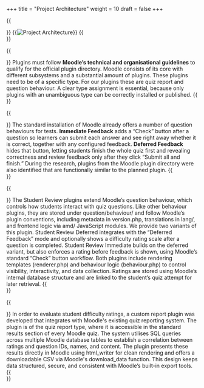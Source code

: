 +++
title = "Project Architecture"
weight = 10
draft = false
+++

{{<section title="Overview">}}
{{<image src="architecture.png" alt="Project Architecture">}}
{{</section>}}

{{<section title="Moodle System Architecture">}}
Plugins must follow **Moodle’s technical and organisational guidelines** to qualify for the official plugin directory. Moodle consists of its core with different subsystems and a substantial amount of plugins. These plugins need to be of a specific type. For our plugins these are quiz report and question behaviour. A clear type assignment is essential, because only plugins with an unambiguous type can be correctly installed or published.
{{</section>}}

{{<section title="Existing Plugins">}}
The standard installation of Moodle already offers a number of question behaviours for tests. **Immediate Feedback** adds a “Check” button after a question so learners can submit each answer and see right away whether it is correct, together with any configured feedback. **Deferred Feedback** hides that button, letting students finish the whole quiz first and revealing correctness and review feedback only after they click “Submit all and finish.” During the research, plugins from the Moodle plugin directory were also identified that are functionally similar to the planned plugin. 
{{</section>}}

{{<section title="Difficulty Assessment Plugins">}}
The Student Review plugins extend Moodle’s question behaviour, which controls how students interact with quiz questions. Like other behaviour plugins, they are stored under question/behaviour/ and follow Moodle’s plugin conventions, including metadata in version.php, translations in lang/, and frontend logic via amd/ JavaScript modules. We provide two variants of this plugin. Student Review Deferred integrates with the “Deferred Feedback” mode and optionally shows a difficulty rating scale after a question is completed. Student Review Immediate builds on the deferred variant, but also enforces a rating before feedback is shown, using Moodle’s standard “Check” button workflow. Both plugins include rendering templates (renderer.php) and behaviour logic (behaviour.php) to control visibility, interactivity, and data collection. Ratings are stored using Moodle’s internal database structure and are linked to the student’s quiz attempt for later retrieval.
{{</section>}}

{{<section title="Analysis plugin">}}
In order to evaluate student difficulty ratings, a custom report plugin was developed that integrates with Moodle's existing quiz reporting system. The plugin is of the quiz report type, where it is accessible in the standard results section of every Moodle quiz. The system utilises SQL queries across multiple Moodle database tables to establish a correlation between ratings and question IDs, names, and content. The plugin presents these results directly in Moodle using html_writer for clean rendering and offers a downloadable CSV via Moodle's download_data function. This design keeps data structured, secure, and consistent with Moodle’s built-in export tools.
{{</section>}}